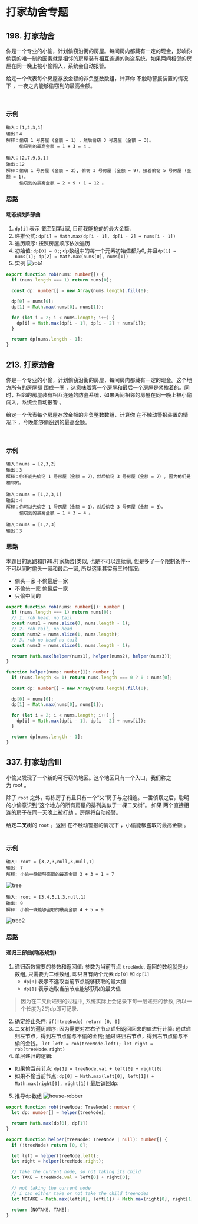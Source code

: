 # 打家劫舍专题


## 198. 打家劫舍

你是一个专业的小偷，计划偷窃沿街的房屋。每间房内都藏有一定的现金，影响你偷窃的唯一制约因素就是相邻的房屋装有相互连通的防盗系统，如果两间相邻的房屋在同一晚上被小偷闯入，系统会自动报警。

给定一个代表每个房屋存放金额的非负整数数组，计算你 不触动警报装置的情况下 ，一夜之内能够偷窃到的最高金额。

 

### 示例

```
输入：[1,2,3,1]
输出：4
解释：偷窃 1 号房屋 (金额 = 1) ，然后偷窃 3 号房屋 (金额 = 3)。
     偷窃到的最高金额 = 1 + 3 = 4 。
```

```
输入：[2,7,9,3,1]
输出：12
解释：偷窃 1 号房屋 (金额 = 2), 偷窃 3 号房屋 (金额 = 9)，接着偷窃 5 号房屋 (金额 = 1)。
     偷窃到的最高金额 = 2 + 9 + 1 = 12 。
```

### 思路 

#### 动态规划5部曲 

1. `dp[i]` 表示 截至到第`i`家, 目前我能抢劫的最大金额. 
2. 递推公式: `dp[i] = Math.max(dp[i - 1], dp[i - 2] + nums[i - 1])`
3. 遍历顺序: 按照房屋顺序依次遍历 
4. 初始值: `dp[0] = 0;`; dp数组中的每一个元素初始值都为0, 并且`dp[1] = nums[1]; dp[2] = Math.max(nums[0], nums[1])`
5. 实例 
    ![rob1](/static/img/dp/rob-1.jpg)


```typescript
export function rob(nums: number[]) {
  if (nums.length === 1) return nums[0];

  const dp: number[] = new Array(nums.length).fill(0);

  dp[0] = nums[0];
  dp[1] = Math.max(nums[0], nums[1]);

  for (let i = 2; i < nums.length; i++) {
    dp[i] = Math.max(dp[i - 1], dp[i - 2] + nums[i]);
  }

  return dp[nums.length - 1];
}
```

## 213. 打家劫舍

你是一个专业的小偷，计划偷窃沿街的房屋，每间房内都藏有一定的现金。这个地方所有的房屋都 围成一圈 ，这意味着第一个房屋和最后一个房屋是紧挨着的。同时，相邻的房屋装有相互连通的防盗系统，如果两间相邻的房屋在同一晚上被小偷闯入，系统会自动报警 。

给定一个代表每个房屋存放金额的非负整数数组，计算你 在不触动警报装置的情况下 ，今晚能够偷窃到的最高金额。

 

### 示例

```
输入：nums = [2,3,2]
输出：3
解释：你不能先偷窃 1 号房屋（金额 = 2），然后偷窃 3 号房屋（金额 = 2）, 因为他们是相邻的。
```
```
输入：nums = [1,2,3,1]
输出：4
解释：你可以先偷窃 1 号房屋（金额 = 1），然后偷窃 3 号房屋（金额 = 3）。
     偷窃到的最高金额 = 1 + 3 = 4 。
```

```
输入：nums = [1,2,3]
输出：3
```

### 思路 

本题目的思路和[198.打家劫舍]类似, 也是不可以连续偷, 但是多了一个限制条件--不可以同时偷头一家和最后一家, 所以这里其实有三种情况:
* 偷头一家 不偷最后一家
* 不偷头一家 偷最后一家
* 只偷中间的

```typescript
export function rob(nums: number[]): number {
  if (nums.length === 1) return nums[0];
  // 1. rob head, no tail
  const nums1 = nums.slice(0, nums.length - 1);
  // 2. rob tail, no head 
  const nums2 = nums.slice(1, nums.length);
  // 3. rob no head no tail
  const nums3 = nums.slice(1, nums.length - 1);

  return Math.max(helper(nums1), helper(nums2), helper(nums3));
}

function helper(nums: number[]): number {
  if (nums.length <= 1) return nums.length === 0 ? 0 : nums[0];

  const dp: number[] = new Array(nums.length).fill(0);

  dp[0] = nums[0];
  dp[1] = Math.max(nums[0], nums[1]);

  for (let i = 2; i < nums.length; i++) {
    dp[i] = Math.max(dp[i - 1], dp[i - 2] + nums[i]);
  }

  return dp[nums.length - 1];
}
```

## 337. 打家劫舍III

小偷又发现了一个新的可行窃的地区。这个地区只有一个入口，我们称之为 root 。

除了 `root` 之外，每栋房子有且只有一个“父“房子与之相连。一番侦察之后，聪明的小偷意识到“这个地方的所有房屋的排列类似于一棵二叉树”。 如果 两个直接相连的房子在同一天晚上被打劫 ，房屋将自动报警。

给定**二叉树**的 `root` 。返回 在不触动警报的情况下 ，小偷能够盗取的最高金额 。
 

### 示例
```
输入: root = [3,2,3,null,3,null,1]
输出: 7 
解释: 小偷一晚能够盗取的最高金额 3 + 3 + 1 = 7
```
![tree](/static/img/dp/rob3-tree.jpg)

```
输入: root = [3,4,5,1,3,null,1]
输出: 9
解释: 小偷一晚能够盗取的最高金额 4 + 5 = 9
```
![tree2](/static/img/dp/rob3-tree2.jpg)

### 思路 

#### 递归三部曲(动态规划) 
1. 递归函数需要的参数和返回值: 参数为当前节点 `treeNode`, 返回的数组就是`dp`数组, 只需要为二维数组, 即只含有两个元素 `dp[0]` 和 `dp[1]`
    * `dp[0]` 表示不选取当前节点能够获取的最大值    
    * `dp[1]` 表示选取当前节点能够获取的最大值
  > 因为在二叉树递归的过程中, 系统实际上会记录下每一层递归的参数, 所以一个长度为2的dp即可记录.
2. 确定终止条件: `if(!treeNode) return [0, 0]`
3. 二叉树的遍历顺序: 因为需要对左右子节点递归返回回来的值进行计算: 通过递归左节点，得到左节点偷与不偷的金钱; 通过递归右节点，得到右节点偷与不偷的金钱。
`let left = rob(treeNode.left); let right = rob(treeNode.right)`
4. 单层递归的逻辑: 
  * 如果偷当前节点: `dp[1] = treeNode.val + left[0] + right[0]`
  * 如果不偷当前节点: `dp[0] = Math.max(left[0], left[1]) + Math.max(right[0], right[1])`
  最后返回dp:
5. 推导dp数组
  ![house-robber](/static/img/dp/337.jpg)

```typescript 
export function rob(treeNode: TreeNode): number {
  let dp: number[] = helper(treeNode);

  return Math.max(dp[0], dp[1])
}

export function helper(treeNode: TreeNode | null): number[] {
  if (!treeNode) return [0, 0];

  let left = helper(treeNode.left);
  let right = helper(treeNode.right);

  // take the current node, so not taking its child 
  let TAKE = treeNode.val + left[0] + right[0];

  // not taking the current node 
  // i can either take or not take the child treenodes 
  let NOTAKE = Math.max(left[0], left[1]) + Math.max(right[0], right[1]);

  return [NOTAKE, TAKE];
}

```